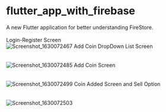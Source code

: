 # flutter_app_with_firebase

A new Flutter application for better understanding FireStore.<br><br>
Login-Register Screen<br>
![Screenshot_1630072467](https://user-images.githubusercontent.com/61562488/131138574-c3a5ff2d-dc2c-4843-a9dd-5f9a75302c58.png)
Add Coin DropDown List Screen<br><br><br>
![Screenshot_1630072485](https://user-images.githubusercontent.com/61562488/131138581-870396be-989f-4096-8ebb-ebda87c3aba4.png)
Add Coin Screen<br><br><br>
![Screenshot_1630072499](https://user-images.githubusercontent.com/61562488/131138586-0a62b1c2-6962-4bb6-90dc-82e464649ba1.png)
Coin Added Screen and Sell Option <br><br><br>
![Screenshot_1630072503](https://user-images.githubusercontent.com/61562488/131138593-2ebb0702-b760-4ecc-b5f1-78167e704df5.png)







